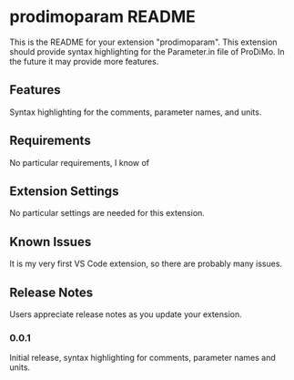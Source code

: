 # prodimoparam README

This is the README for your extension "prodimoparam". This extension should provide syntax highlighting for the Parameter.in file of ProDiMo. In the future it may provide more features.

## Features

Syntax highlighting for the comments, parameter names, and units.

## Requirements

 No particular requirements, I know of

## Extension Settings

No particular settings are needed for this extension.

## Known Issues

It is my very first VS Code extension, so there are probably many issues. 

## Release Notes

Users appreciate release notes as you update your extension.

### 0.0.1

Initial release, syntax highlighting for comments, parameter names and units.
